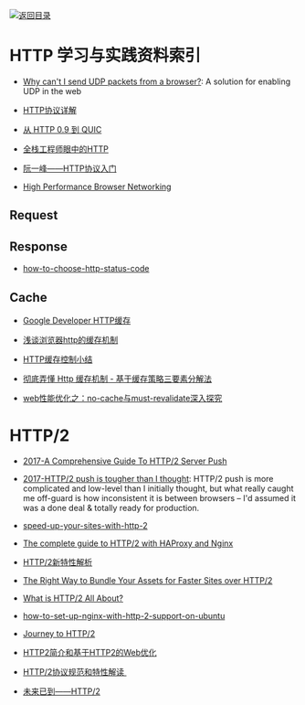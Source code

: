 [![返回目录](https://parg.co/UGo)](https://parg.co/b4z) 
 


 


 


 





# HTTP 学习与实践资料索引



- [Why can't I send UDP packets from a browser?](http://new.gafferongames.com/post/why_cant_i_send_udp_packets_from_a_browser/): A solution for enabling UDP in the web



- [HTTP协议详解](http://mp.weixin.qq.com/s/27zpNIGhVbx-on9FDs_6dw)


- [从 HTTP 0.9 到 QUIC](https://zhuanlan.zhihu.com/p/23366045)

- [全栈工程师眼中的HTTP](HTTP://www.epubit.com.cn/article/378)

- [阮一峰——HTTP协议入门](HTTP://www.ruanyifeng.com/blog/2016/08/HTTP.html?hmsr=toutiao.io&utm_medium=toutiao.io&utm_source=toutiao.io)

- [High Performance Browser Networking](HTTP://chimera.labs.oreilly.com/books/1230000000545/index.html)




## Request


## Response



- [how-to-choose-http-status-code](http://www.infoq.com/cn/news/2015/12/how-to-choose-http-status-code/)

## Cache




- [Google Developer HTTP缓存](https://developers.google.com/web/fundamentals/performance/optimizing-content-efficiency/http-caching?hl=zh-cn#cache-control-)

- [浅谈浏览器http的缓存机制](http://www.cnblogs.com/vajoy/p/5341664.html)

- [HTTP缓存控制小结](http://www.tuicool.com/articles/URJjAb)

- [彻底弄懂 Http 缓存机制 - 基于缓存策略三要素分解法](http://mp.weixin.qq.com/s/qOMO0LIdA47j3RjhbCWUEQ)

- [web性能优化之：no-cache与must-revalidate深入探究](https://zhuanlan.zhihu.com/p/23281814)




# HTTP/2




- [2017-A Comprehensive Guide To HTTP/2 Server Push](https://www.smashingmagazine.com/2017/04/guide-http2-server-push/)

- [2017-HTTP/2 push is tougher than I thought](https://parg.co/bi4): HTTP/2 push is more complicated and low-level than I initially thought, but what really caught me off-guard is how inconsistent it is between browsers – I'd assumed it was a done deal & totally ready for production.



- [speed-up-your-sites-with-http-2](https://medium.com/@WebdesignerDepot/speed-up-your-sites-with-http-2-f6ee33cef6bd#.yzdpzial0)

- [The complete guide to HTTP/2 with HAProxy and Nginx](http://m12.io/blog/http-2-with-haproxy-and-nginx-guide?utm_source=tuicool&utm_medium=referral)

- [HTTP/2新特性解析](http://io.upyun.com/2015/05/13/http2/?utm_source=tuicool&utm_medium=referral)

- [The Right Way to Bundle Your Assets for Faster Sites over HTTP/2](https://medium.com/@asyncmax/the-right-way-to-bundle-your-assets-for-faster-sites-over-http-2-437c37efe3ff#.512pz6h3y)

- [What is HTTP/2 All About?](https://auth0.com/blog/what-is-http2-all-about/?utm_source=tuicool&utm_medium=referral)

- [how-to-set-up-nginx-with-http-2-support-on-ubuntu](https://www.digitalocean.com/community/tutorials/how-to-set-up-nginx-with-http-2-support-on-ubuntu-16-04)

- [Journey to HTTP/2](http://kamranahmed.info/blog/2016/08/13/http-in-depth/?utm_source=mybridge&utm_medium=email&utm_campaign=read_more)

- [HTTP2简介和基于HTTP2的Web优化](https://github.com/creeperyang/blog/issues/23?hmsr=toutiao.io&utm_medium=toutiao.io&utm_source=toutiao.io)

- [HTTP/2协议规范和特性解读 ](https://taozj.org/201612/http2-spec.html?hmsr=toutiao.io&utm_medium=toutiao.io&utm_source=toutiao.io)

- [未来已到——HTTP/2](https://segmentfault.com/a/1190000007637735)



